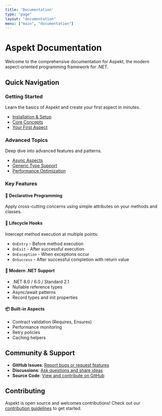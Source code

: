 ```yaml
---
title: 'Documentation'
type: "page"
layout: "documentation"
menu: ["main", "documentation"]
---
```


# Aspekt Documentation

Welcome to the comprehensive documentation for Aspekt, the modern aspect-oriented programming framework for .NET.

## Quick Navigation

### Getting Started
Learn the basics of Aspekt and create your first aspect in minutes.
- [Installation & Setup](/documentation/getting-started)
- [Core Concepts](/documentation/getting-started#core-concepts)
- [Your First Aspect](/documentation/getting-started#first-aspect)

### Advanced Topics
Deep dive into advanced features and patterns.
- [Async Aspects](/documentation/advanced-topics#async-aspects)
- [Generic Type Support](/documentation/advanced-topics#generics)
- [Performance Optimization](/documentation/advanced-topics#performance)

### Key Features

#### 🎯 Declarative Programming
Apply cross-cutting concerns using simple attributes on your methods and classes.

#### 🔄 Lifecycle Hooks
Intercept method execution at multiple points:
- `OnEntry` - Before method execution
- `OnExit` - After successful execution
- `OnException` - When exceptions occur
- `OnSuccess` - After successful completion with return value

#### 🚀 Modern .NET Support
- .NET 8.0 / 6.0 / Standard 2.1
- Nullable reference types
- Async/await patterns
- Record types and init properties

#### 📦 Built-in Aspects
- Contract validation (Requires, Ensures)
- Performance monitoring
- Retry policies
- Caching helpers

## Community & Support

- **GitHub Issues**: [Report bugs or request features](https://github.com/mvpete/aspekt/issues)
- **Discussions**: [Ask questions and share ideas](https://github.com/mvpete/aspekt/discussions)
- **Source Code**: [View and contribute on GitHub](https://github.com/mvpete/aspekt)

## Contributing

Aspekt is open source and welcomes contributions! Check out our [contribution guidelines](https://github.com/mvpete/aspekt/blob/master/CONTRIBUTING.md) to get started.

